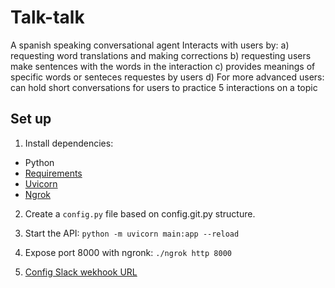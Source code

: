 # Talk-talk

A spanish speaking conversational agent
Interacts with users by:
a) requesting word translations and making corrections
b) requesting users make sentences with the words in the interaction
c) provides meanings of specific words or senteces requestes by users
d) For more advanced users: can hold short conversations for users to practice 5 interactions on a topic


## Set up

1. Install dependencies:
* Python
* [Requirements](https://stackoverflow.com/questions/7225900/how-can-i-install-packages-using-pip-according-to-the-requirements-txt-file-from)
* [Uvicorn](https://www.uvicorn.org/)
* [Ngrok](https://dashboard.ngrok.com/get-started/setup)

2. Create a `config.py` file based on config.git.py structure. 

3. Start the API: `python -m uvicorn main:app --reload`

4. Expose port 8000 with ngronk: `./ngrok http 8000`

5. [Config Slack wekhook URL](https://api.slack.com/apps/A02E1B4N6TE/event-subscriptions?)
